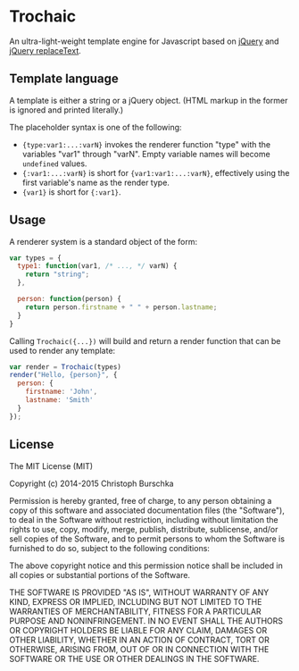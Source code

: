 # Trochaic

An ultra-light-weight template engine for Javascript based on [jQuery](https://jquery.com/)
and [jQuery replaceText](https://github.com/cburschka/jquery-replacetext).

## Template language

A template is either a string or a jQuery object. (HTML markup in the former
is ignored and printed literally.)

The placeholder syntax is one of the following:

* `{type:var1:...:varN}` invokes the renderer function "type" with the variables
  "var1" through "varN". Empty variable names will become `undefined` values.
* `{:var1:...:varN}` is short for `{var1:var1:...:varN}`, effectively using
  the first variable's name as the render type.
* `{var1}` is short for `{:var1}`.

## Usage

A renderer system is a standard object of the form:

```js
var types = {
  type1: function(var1, /* ..., */ varN) {
    return "string";
  },

  person: function(person) {
    return person.firstname + " " + person.lastname;
  }
}
```

Calling `Trochaic({...})` will build and return a render function that can be
used to render any template:

```js
var render = Trochaic(types)
render("Hello, {person}", {
  person: {
    firstname: 'John',
    lastname: 'Smith'
  }
});
```

## License

The MIT License (MIT)

Copyright (c) 2014-2015 Christoph Burschka

Permission is hereby granted, free of charge, to any person obtaining a copy of
this software and associated documentation files (the "Software"), to deal in
the Software without restriction, including without limitation the rights to
use, copy, modify, merge, publish, distribute, sublicense, and/or sell copies of
the Software, and to permit persons to whom the Software is furnished to do so,
subject to the following conditions:

The above copyright notice and this permission notice shall be included in all
copies or substantial portions of the Software.

THE SOFTWARE IS PROVIDED "AS IS", WITHOUT WARRANTY OF ANY KIND, EXPRESS OR
IMPLIED, INCLUDING BUT NOT LIMITED TO THE WARRANTIES OF MERCHANTABILITY, FITNESS
FOR A PARTICULAR PURPOSE AND NONINFRINGEMENT. IN NO EVENT SHALL THE AUTHORS OR
COPYRIGHT HOLDERS BE LIABLE FOR ANY CLAIM, DAMAGES OR OTHER LIABILITY, WHETHER
IN AN ACTION OF CONTRACT, TORT OR OTHERWISE, ARISING FROM, OUT OF OR IN
CONNECTION WITH THE SOFTWARE OR THE USE OR OTHER DEALINGS IN THE SOFTWARE.
